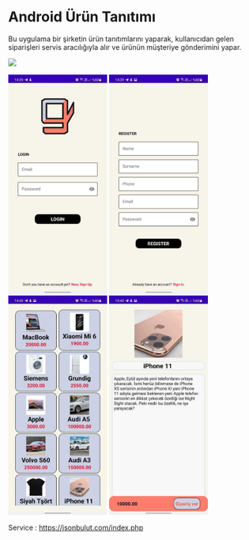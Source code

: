 # Android Ürün Tanıtımı

Bu uygulama bir şirketin ürün tanıtımlarını yaparak, kullanıcıdan gelen siparişleri servis aracılığıyla alır ve ürünün müşteriye gönderimini yapar.



[![](https://img.shields.io/badge/2.9.0-Retrofit-brightgreen)](https://mvnrepository.com/artifact/com.squareup.retrofit2/retrofit)


<p>
  
<a href="https://github.com/KursatErcan/AndroidUrunTanitimi/blob/main/app_images/login.jpeg" target="_blank">
<img src="https://github.com/KursatErcan/AndroidUrunTanitimi/blob/main/app_images/login.jpeg" width="200" style="max-width:100%;"></a>

<a href="https://github.com/KursatErcan/AndroidUrunTanitimi/blob/main/app_images/register.jpeg" target="_blank">
<img src="https://github.com/KursatErcan/AndroidUrunTanitimi/blob/main/app_images/register.jpeg" width="200" style="max-width:100%;"></a>
  
<a href="https://github.com/KursatErcan/AndroidUrunTanitimi/blob/main/app_images/products.jpeg" target="_blank">
<img src="https://github.com/KursatErcan/AndroidUrunTanitimi/blob/main/app_images/products.jpeg" width="200" style="max-width:100%;"></a>
  
<a href="https://github.com/KursatErcan/AndroidUrunTanitimi/blob/main/app_images/productDetail.jpeg" target="_blank">
<img src="https://github.com/KursatErcan/AndroidUrunTanitimi/blob/main/app_images/productDetail.jpeg" width="200" style="max-width:100%;"></a>
  
</p>


Service : https://jsonbulut.com/index.php
